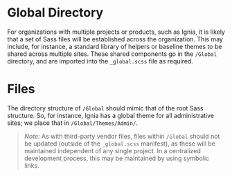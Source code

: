 # Global Directory

For organizations with multiple projects or products, such as Ignia, it is likely that a set of Sass files will be established across the organization. This may include, for instance, a standard library of helpers or baseline themes to be shared across multiple sites. These shared components go in the `/Global` directory, and are imported into the  `_global.scss` file as required.

# Files
The directory structure of `/Global` should mimic that of the root Sass structure. So, for instance, Ignia has a global theme for all administrative sites; we place that in `/Global/Themes/Admin/`. 

> *Note:* As with third-party vendor files, files within `/Global` should not be updated (outside of the `_global.scss` manifest), as these will be maintained independent of any single project. In a centralized development process, this may be maintained by using symbolic links. 

